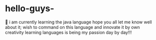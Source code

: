 # hello-guys-
:wave: 
i am currently learning the java language
hope you all let me know well about it;
wish to command on this language and innovate it by own creativity
learning languages is being my passion day by day!!!
